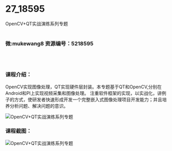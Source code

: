 # 27_18595
OpenCV+QT实战演练系列专题
<br/></br>
<h3>微:mukewang8 资源编号：5218595</h3>
<br/></br>
<h3>课程介绍：</h3>
<p><a title="查看与 OpenCV 相关的文章" target="_blank">OpenCV</a>实现图像处理，QT实现硬件层封装。本专题基于QT和<a title="查看与 OpenCV 相关的文章" target="_blank">OpenCV</a>,分别在Android和PI上实现视频采集和图像处理。 注重软件框架的实现，以实战化，讲例子的方式，使研发者快速形成开发一个完整嵌入式图像处理项目开发能力；并且培养分析问题、解决问题的意识。</p>
<p><img src="https://www.ko996.com/wp-content/uploads/img/2021/02/1-79-300x164.png" alt="OpenCV+QT实战演练系列专题"></p>
<div class="info-desc">
<h3>课程截图：</h3>
<p><img src="https://www.ko996.com/wp-content/uploads/img/2021/02/2-84.png" alt="OpenCV+QT实战演练系列专题"></p>


			
</div>
